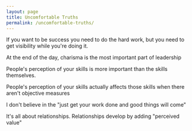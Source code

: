 ```yaml
---
layout: page
title: Uncomfortable Truths
permalink: /uncomfortable-truths/
---
```

If you want to be success you need to do the hard work, but you need to get visibility while you're doing it. 

At the end of the day, charisma is the most important part of leadership

People's perception of your skills is more important than the skills themselves.

People's perception of your skills actually affects those skills when there aren't objective measures

I don't believe in the "just get your work done and good things will come"

It's all about relationships. Relationships develop by adding "perceived value"